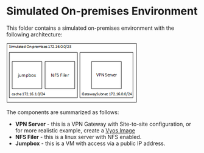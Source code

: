 # Simulated On-premises Environment

This folder contains a simulated on-premises environment with the following architecture:

![The architecture](../../../../../docs/images/terraform/simulatedenvironment.png)

The components are summarized as follows:
* **VPN Server** - this is a VPN Gateway with Site-to-site configuration, or for more realistic example, create a [Vyos Image](../../vpn-single-tunnel-vyos#image-creation)
* **NFS Filer** - this is a linux server with NFS enabled.
* **Jumpbox** - this is a VM with access via a public IP address.
